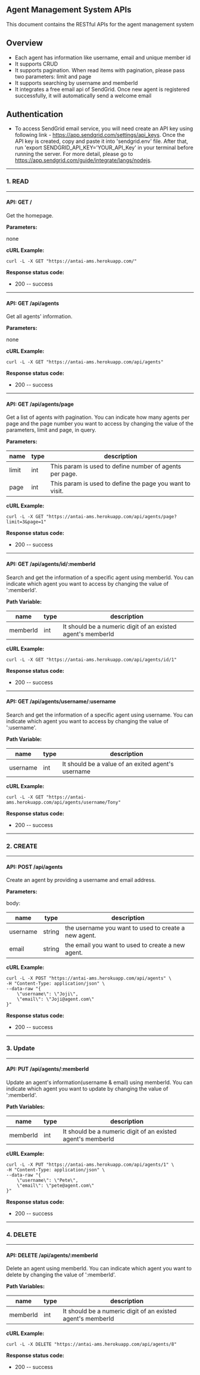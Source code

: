 ## Agent Management System APIs

This document contains the RESTful APIs for the agent management system

## Overview
* Each agent has information like username, email and unique member id
* It supports CRUD
* It supports pagination. When read items with pagination, please pass two parameters: limit and page
* It supports searching by username and memberId
* It integrates a free email api of SendGrid. Once new agent is registered successfully, it will automatically send a welcome email

## Authentication
* To access SendGrid email service, you will need create an API key using following link - https://app.sendgrid.com/settings/api_keys. Once the API key is created, copy and paste it into 'sendgrid.env' file. After that, run 'export SENDGRID_API_KEY='YOUR_API_Key' in your terminal before running the server. For more detail, please go to https://app.sendgrid.com/guide/integrate/langs/nodejs.

---

### 1. READ

---
#### **API:** GET /

Get the homepage.

**Parameters:**

none

**cURL Example:**
```
curl -L -X GET "https://antai-ams.herokuapp.com/"

```

**Response status code:**
* 200 -- success


---
#### **API:** GET /api/agents

Get all agents' information.

**Parameters:**

none

**cURL Example:**
```
curl -L -X GET "https://antai-ams.herokuapp.com/api/agents"

```

**Response status code:**
* 200 -- success


---
#### **API:** GET /api/agents/page

Get a list of agents with pagination. You can indicate how many agents per page and the page number you want to access by changing the value of the parameters, limit and page, in query.

**Parameters:**

| name | type | description |
| ---- | ---- | ---------------- |
| limit | int | This param is used to define number of agents per page. |
| page | int | This param is used to define the page you want to visit.  |

**cURL Example:**
```
curl -L -X GET "https://antai-ams.herokuapp.com/api/agents/page?limit=3&page=1"

```

**Response status code:**
* 200 -- success


---
#### **API:** GET /api/agents/id/:memberId

Search and get the information of a specific agent using memberId. You can indicate which agent you want to access by changing the value of ':memberId'.

**Path Variable:**

| name | type | description |
| ---- | ---- | ---------------- |
| memberId | int | It should be a numeric digit of an existed agent's memberId |

**cURL Example:**
```
curl -L -X GET "https://antai-ams.herokuapp.com/api/agents/id/1"

```

**Response status code:**
* 200 -- success


---
#### **API:** GET /api/agents/username/:username

Search and get the information of a specific agent using username. You can indicate which agent you want to access by changing the value of ':username'.

**Path Variable:**

| name | type | description |
| ---- | ---- | ---------------- |
| username | int | It should be a value of an exited agent's username |

**cURL Example:**
```
curl -L -X GET "https://antai-ams.herokuapp.com/api/agents/username/Tony"

```

**Response status code:**
* 200 -- success

---

### 2. CREATE

---
#### **API:** POST /api/agents

Create an agent by providing a username and email address.

**Parameters:**

body:

| name | type | description |
| ---- | ---- | ---------------- |
| username | string | the username you want to used to create a new agent. |
| email | string | the email you want to used to create a new agent. |

**cURL Example:**
```
curl -L -X POST "https://antai-ams.herokuapp.com/api/agents" \
-H "Content-Type: application/json" \
--data-raw "{
    \"username\": \"Joji\",
    \"email\": \"Joji@agent.com\"
}"

```

**Response status code:**
* 200 -- success

---

### 3. Update

---
#### **API:** PUT /api/agents/:memberId

Update an agent's information(username & email) using memberId. You can indicate which agent you want to update by changing the value of ':memberId'.

**Path Variables:**

| name | type | description |
| ---- | ---- | ---------------- |
| memberId | int | It should be a numeric digit of an existed agent's memberId |

**cURL Example:**
```
curl -L -X PUT "https://antai-ams.herokuapp.com/api/agents/1" \
-H "Content-Type: application/json" \
--data-raw "{
    \"username\": \"Pete\",
    \"email\": \"pete@agent.com\"
}"

```

**Response status code:**
* 200 -- success

---

### 4. DELETE

---
#### **API:** DELETE /api/agents/:memberId

Delete an agent using memberId. You can indicate which agent you want to delete by changing the value of ':memberId'.

**Path Variables:**

| name | type | description |
| ---- | ---- | ---------------- |
| memberId | int | It should be a numeric digit of an existed agent's memberId |

**cURL Example:**
```
curl -L -X DELETE "https://antai-ams.herokuapp.com/api/agents/8"

```

**Response status code:**
* 200 -- success
